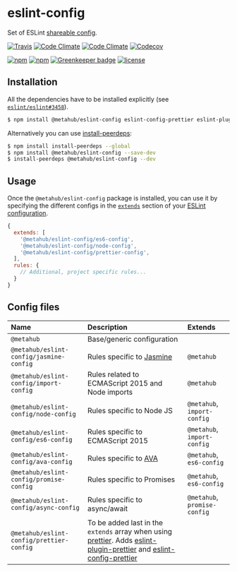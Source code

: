 # eslint-config

Set of ESLint [shareable config](http://eslint.org/docs/developer-guide/shareable-configs.html).

[![Travis](https://img.shields.io/travis/vanduynslagerp/eslint-config.svg)](https://travis-ci.org/vanduynslagerp/eslint-config)
[![Code Climate](https://img.shields.io/codeclimate/github/vanduynslagerp/eslint-config.svg)](https://codeclimate.com/github/vanduynslagerp/eslint-config)
[![Code Climate](https://img.shields.io/codeclimate/issues/github/vanduynslagerp/eslint-config.svg)](https://codeclimate.com/github/vanduynslagerp/eslint-config/issues)
[![Codecov](https://img.shields.io/codecov/c/github/vanduynslagerp/eslint-config.svg)](https://codecov.io/gh/vanduynslagerp/eslint-config)

[![npm](https://img.shields.io/npm/v/@metahub/eslint-config.svg)](https://www.npmjs.com/package/@metahub/eslint-config)
[![npm](https://img.shields.io/npm/dt/@metahub/eslint-config.svg)](https://www.npmjs.com/package/@metahub/eslint-config)
[![Greenkeeper badge](https://badges.greenkeeper.io/vanduynslagerp/eslint-config.svg)](https://greenkeeper.io/)
[![license](https://img.shields.io/github/license/vanduynslagerp/eslint-config.svg)](https://github.com/vanduynslagerp/eslint-config/blob/master/LICENSE)

## Installation

All the dependencies have to be installed explicitly (see [`eslint/eslint#3458`](https://github.com/eslint/eslint/issues/3458)).
```bash
$ npm install @metahub/eslint-config eslint-config-prettier eslint-plugin-ava eslint-plugin-babel eslint-plugin-eslint-comments eslint-plugin-import eslint-plugin-jasmine eslint-plugin-json eslint-plugin-node eslint-plugin-prettier eslint-plugin-promise eslint-plugin-sort-class-members prettier eslint --save-dev
```

Alternatively you can use [install-peerdeps](https://github.com/nathanhleung/install-peerdeps):
```bash
$ npm install install-peerdeps --global
$ npm install @metahub/eslint-config --save-dev
$ install-peerdeps @metahub/eslint-config --dev
```

## Usage

Once the `@metahub/eslint-config` package is installed, you can use it by specifying the different configs in the [`extends`](http://eslint.org/docs/user-guide/configuring#extending-configuration-files) section of your [ESLint configuration](http://eslint.org/docs/user-guide/configuring).

```js
{
  extends: [
    '@metahub/eslint-config/es6-config',
    '@metahub/eslint-config/node-config',
    '@metahub/eslint-config/prettier-config',
  ],
  rules: {
    // Additional, project specific rules...
  }
}
```

## Config files

|Name|Description|Extends|
|:---|:-----|:----------|
|`@metahub`|Base/generic configuration||
|`@metahub/eslint-config/jasmine-config`|Rules specific to [Jasmine](https://jasmine.github.io/)|`@metahub`|
|`@metahub/eslint-config/import-config`|Rules related to ECMAScript 2015 and Node imports|`@metahub`|
|`@metahub/eslint-config/node-config`|Rules specific to Node JS|`@metahub`, `import-config`|
|`@metahub/eslint-config/es6-config`|Rules specific to ECMAScript 2015|`@metahub`, `import-config`|
|`@metahub/eslint-config/ava-config`|Rules specific to [AVA](https://github.com/avajs/ava)|`@metahub`, `es6-config`|
|`@metahub/eslint-config/promise-config`|Rules specific to Promises|`@metahub`, `es6-config`|
|`@metahub/eslint-config/async-config`|Rules specific to async/await|`@metahub`, `promise-config`|
|`@metahub/eslint-config/prettier-config`|To be added last in the `extends` array when using [prettier](https://github.com/prettier/prettier). Adds [eslint-plugin-prettier](https://github.com/prettier/eslint-plugin-prettier) and [eslint-config-prettier](https://github.com/prettier/eslint-config-prettier)||
